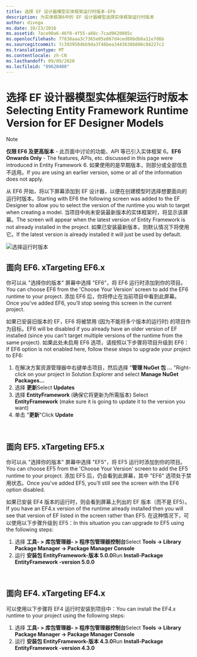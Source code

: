```yaml
---
title: 选择 EF 设计器模型实体框架运行时版本-EF6
description: 为实体框架6中的 EF 设计器模型选择实体框架运行时版本
author: divega
ms.date: 10/23/2016
ms.assetid: 7ace90a6-46f8-4f55-a88c-7cad9620085c
ms.openlocfilehash: 77830aaa3c7365e05e867d4ced88bdb8a11e7d6b
ms.sourcegitcommit: 7c3939504bb9da3f46bea3443638b808c04227c2
ms.translationtype: MT
ms.contentlocale: zh-CN
ms.lasthandoff: 09/09/2020
ms.locfileid: "89620400"
---
```

# <a name="selecting-entity-framework-runtime-version-for-ef-designer-models"></a><span data-ttu-id="5ce54-103">选择 EF 设计器模型实体框架运行时版本</span><span class="sxs-lookup"><span data-stu-id="5ce54-103">Selecting Entity Framework Runtime Version for EF Designer Models</span></span>
> [!NOTE]
> <span data-ttu-id="5ce54-104">**仅限 EF6 及更高版本** - 此页面中讨论的功能、API 等已引入实体框架 6。</span><span class="sxs-lookup"><span data-stu-id="5ce54-104">**EF6 Onwards Only** - The features, APIs, etc. discussed in this page were introduced in Entity Framework 6.</span></span> <span data-ttu-id="5ce54-105">如果使用的是早期版本，则部分或全部信息不适用。</span><span class="sxs-lookup"><span data-stu-id="5ce54-105">If you are using an earlier version, some or all of the information does not apply.</span></span>

<span data-ttu-id="5ce54-106">从 EF6 开始，将以下屏幕添加到 EF 设计器，以便在创建模型时选择想要面向的运行时版本。</span><span class="sxs-lookup"><span data-stu-id="5ce54-106">Starting with EF6 the following screen was added to the EF Designer to allow you to select the version of the runtime you wish to target when creating a model.</span></span> <span data-ttu-id="5ce54-107">当项目中尚未安装最新版本的实体框架时，将显示该屏幕。</span><span class="sxs-lookup"><span data-stu-id="5ce54-107">The screen will appear when the latest version of Entity Framework is not already installed in the project.</span></span> <span data-ttu-id="5ce54-108">如果已安装最新版本，则默认情况下将使用它。</span><span class="sxs-lookup"><span data-stu-id="5ce54-108">If the latest version is already installed it will just be used by default.</span></span>

![选择运行时版本](~/ef6/media/screen.png)

## <a name="targeting-ef6x"></a><span data-ttu-id="5ce54-110">面向 EF6. x</span><span class="sxs-lookup"><span data-stu-id="5ce54-110">Targeting EF6.x</span></span>

<span data-ttu-id="5ce54-111">你可以从 "选择你的版本" 屏幕中选择 "EF6"，将 EF6 运行时添加到你的项目。</span><span class="sxs-lookup"><span data-stu-id="5ce54-111">You can choose EF6 from the 'Choose Your Version' screen to add the EF6 runtime to your project.</span></span> <span data-ttu-id="5ce54-112">添加 EF6 后，你将停止在当前项目中看到此屏幕。</span><span class="sxs-lookup"><span data-stu-id="5ce54-112">Once you've added EF6, you’ll stop seeing this screen in the current project.</span></span>

<span data-ttu-id="5ce54-113">如果已安装旧版本的 EF，EF6 将被禁用 (因为不能将多个版本的运行时) 的项目作为目标。</span><span class="sxs-lookup"><span data-stu-id="5ce54-113">EF6 will be disabled if you already have an older version of EF installed (since you can't target multiple versions of the runtime from the same project).</span></span> <span data-ttu-id="5ce54-114">如果此处未启用 EF6 选项，请按照以下步骤将项目升级到 EF6：</span><span class="sxs-lookup"><span data-stu-id="5ce54-114">If EF6 option is not enabled here, follow these steps to upgrade your project to EF6:</span></span>

1.  <span data-ttu-id="5ce54-115">在解决方案资源管理器中右键单击项目，然后选择 "**管理 NuGet 包 ...** "</span><span class="sxs-lookup"><span data-stu-id="5ce54-115">Right-click on your project in Solution Explorer and select **Manage NuGet Packages...**</span></span>
2.  <span data-ttu-id="5ce54-116">选择 **更新**</span><span class="sxs-lookup"><span data-stu-id="5ce54-116">Select **Updates**</span></span>
3.  <span data-ttu-id="5ce54-117">选择 **EntityFramework** (确保它将更新为所需版本) </span><span class="sxs-lookup"><span data-stu-id="5ce54-117">Select **EntityFramework** (make sure it is going to update it to the version you want)</span></span>
4.  <span data-ttu-id="5ce54-118">单击 "**更新**"</span><span class="sxs-lookup"><span data-stu-id="5ce54-118">Click **Update**</span></span>

 

## <a name="targeting-ef5x"></a><span data-ttu-id="5ce54-119">面向 EF5. x</span><span class="sxs-lookup"><span data-stu-id="5ce54-119">Targeting EF5.x</span></span>

<span data-ttu-id="5ce54-120">你可以从 "选择你的版本" 屏幕中选择 "EF5"，将 EF5 运行时添加到你的项目。</span><span class="sxs-lookup"><span data-stu-id="5ce54-120">You can choose EF5 from the 'Choose Your Version' screen to add the EF5 runtime to your project.</span></span> <span data-ttu-id="5ce54-121">添加 EF5 后，仍会看到此屏幕，其中 "EF6" 选项处于禁用状态。</span><span class="sxs-lookup"><span data-stu-id="5ce54-121">Once you've added EF5, you’ll still see the screen with the EF6 option disabled.</span></span>

<span data-ttu-id="5ce54-122">如果已安装 EF4 版本的运行时，则会看到屏幕上列出的 EF 版本（而不是 EF5）。</span><span class="sxs-lookup"><span data-stu-id="5ce54-122">If you have an EF4.x version of the runtime already installed then you will see that version of EF listed in the screen rather than EF5.</span></span> <span data-ttu-id="5ce54-123">在这种情况下，可以使用以下步骤升级到 EF5：</span><span class="sxs-lookup"><span data-stu-id="5ce54-123">In this situation you can upgrade to EF5 using the following steps:</span></span>

1.  <span data-ttu-id="5ce54-124">选择 **工具- &gt; 库包管理器- &gt; 程序包管理器控制台**</span><span class="sxs-lookup"><span data-stu-id="5ce54-124">Select **Tools -&gt; Library Package Manager -&gt; Package Manager Console**</span></span>
2.  <span data-ttu-id="5ce54-125">运行 **安装包 EntityFramework-版本 5.0.0**</span><span class="sxs-lookup"><span data-stu-id="5ce54-125">Run **Install-Package EntityFramework -version 5.0.0**</span></span>

 

## <a name="targeting-ef4x"></a><span data-ttu-id="5ce54-126">面向 EF4. x</span><span class="sxs-lookup"><span data-stu-id="5ce54-126">Targeting EF4.x</span></span>

<span data-ttu-id="5ce54-127">可以使用以下步骤将 EF4 运行时安装到项目中：</span><span class="sxs-lookup"><span data-stu-id="5ce54-127">You can install the EF4.x runtime to your project using the following steps:</span></span>

1.  <span data-ttu-id="5ce54-128">选择 **工具- &gt; 库包管理器- &gt; 程序包管理器控制台**</span><span class="sxs-lookup"><span data-stu-id="5ce54-128">Select **Tools -&gt; Library Package Manager -&gt; Package Manager Console**</span></span>
2.  <span data-ttu-id="5ce54-129">运行 **安装包 EntityFramework-版本 4.3.0**</span><span class="sxs-lookup"><span data-stu-id="5ce54-129">Run **Install-Package EntityFramework -version 4.3.0**</span></span>
